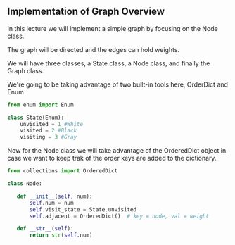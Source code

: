 ## Implementation of Graph Overview

In this lecture we will implement a simple graph by focusing on the Node class. 


The graph will be directed and the edges can hold weights.

We will have three classes, a State class, a Node class, and finally the Graph class.

We're going to be taking advantage of two built-in tools here, OrderDict and Enum

```py
from enum import Enum  

class State(Enum):
    unvisited = 1 #White
    visited = 2 #Black
    visiting = 3 #Gray
```


Now for the Node class we will take advantage of the OrderedDict object in case we want to keep trak of the order keys are added to the dictionary.

 ```py
from collections import OrderedDict

class Node:

    def __init__(self, num):
        self.num = num
        self.visit_state = State.unvisited
        self.adjacent = OrderedDict()  # key = node, val = weight

    def __str__(self):
        return str(self.num)
```   
